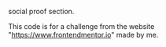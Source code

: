 social proof section. 

This code is for a challenge from the website "https://www.frontendmentor.io" made by me.
